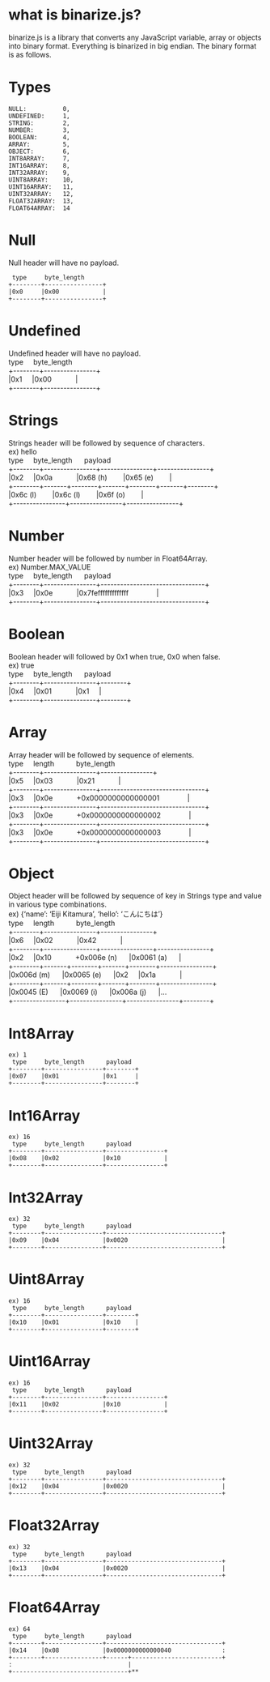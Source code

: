 # what is binarize.js?
binarize.js is a library that converts any JavaScript variable, array or objects into binary format. Everything is binarized in big endian. The binary format is as follows.  

# Types
    NULL:          0,  
    UNDEFINED:     1,  
    STRING:        2,  
    NUMBER:        3,  
    BOOLEAN:       4,  
    ARRAY:         5,  
    OBJECT:        6,  
    INT8ARRAY:     7,  
    INT16ARRAY:    8,  
    INT32ARRAY:    9,  
    UINT8ARRAY:    10,  
    UINT16ARRAY:   11,  
    UINT32ARRAY:   12,  
    FLOAT32ARRAY:  13,  
    FLOAT64ARRAY:  14  
  

# Null
Null header will have no payload.  
  
     type     byte_length  
    +--------+----------------+  
    |0x0     |0x00            |  
    +--------+----------------+  

# Undefined
Undefined header will have no payload.  
     type     byte_length  
    +--------+----------------+  
    |0x1     |0x00            |  
    +--------+----------------+  

# Strings
Strings header will be followed by sequence of characters.  
    ex) hello  
     type     byte_length      payload  
    +--------+----------------+----------------+----------------+  
    |0x2     |0x0a            |0x68 (h)        |0x65 (e)        |  
    +--------+-------+--------+-------+--------+-------+--------+  
    |0x6c (l)        |0x6c (l)        |0x6f (o)        |  
    +----------------+----------------+----------------+  

# Number
Number header will be followed by number in Float64Array.  
    ex) Number.MAX_VALUE  
     type     byte_length      payload  
    +--------+----------------+--------------------------------+  
    |0x3     |0x0e            |0x7fefffffffffffff              |  
    +--------+----------------+--------------------------------+  

# Boolean
Boolean header will followed by     0x1 when     true,     0x0 when     false.  
    ex) true  
     type     byte_length      payload  
    +--------+----------------+--------+  
    |0x4     |0x01            |0x1     |  
    +--------+----------------+--------+  

# Array
Array header will be followed by sequence of elements.  
     type     length           byte_length  
    +--------+----------------+----------------+  
    |0x5     |0x03            |0x21            |  
    +--------+----------------+--------------------------------+  
    |0x3     |0x0e            +0x0000000000000001              |  
    +--------+----------------+--------------------------------+  
    |0x3     |0x0e            +0x0000000000000002              |  
    +--------+----------------+--------------------------------+  
    |0x3     |0x0e            +0x0000000000000003              |  
    +--------+----------------+--------------------------------+  

# Object
Object header will be followed by sequence of key in Strings type and value in various type combinations.  
    ex) {‘name’: ‘Eiji Kitamura’, ‘hello’: ‘こんにちは’}  
     type     length           byte_length  
    +--------+----------------+----------------+  
    |0x6     |0x02            |0x42            |  
    +--------+----------------+----------------+----------------+  
    |0x2     |0x10            +0x006e (n)      |0x0061 (a)      |  
    +--------+-------+--------+-------+--------+----------------+  
    |0x006d (m)      |0x0065 (e)      |0x2     |0x1a            |  
    +--------+-------+--------+-------+--------+----------------+  
    |0x0045 (E)      |0x0069 (i)      |0x006a (j)      |...  
    +----------------+----------------+----------------+--------+  

# Int8Array
    ex) 1  
     type     byte_length      payload  
    +--------+----------------+--------+  
    |0x07    |0x01            |0x1     |  
    +--------+----------------+--------+  

# Int16Array
    ex) 16  
     type     byte_length      payload  
    +--------+----------------+----------------+  
    |0x08    |0x02            |0x10            |  
    +--------+----------------+----------------+  

# Int32Array
    ex) 32  
     type     byte_length      payload  
    +--------+----------------+--------------------------------+  
    |0x09    |0x04            |0x0020                          |  
    +--------+----------------+--------------------------------+  

# Uint8Array
    ex) 16  
     type     byte_length      payload  
    +--------+----------------+--------+  
    |0x10    |0x01            |0x10    |  
    +--------+----------------+--------+  

# Uint16Array
    ex) 16  
     type     byte_length      payload  
    +--------+----------------+----------------+  
    |0x11    |0x02            |0x10            |  
    +--------+----------------+----------------+  

# Uint32Array
    ex) 32  
     type     byte_length      payload  
    +--------+----------------+--------------------------------+  
    |0x12    |0x04            |0x0020                          |  
    +--------+----------------+--------------------------------+  

# Float32Array
    ex) 32  
     type     byte_length      payload  
    +--------+----------------+--------------------------------+  
    |0x13    |0x04            |0x0020                          |  
    +--------+----------------+--------------------------------+  

# Float64Array
    ex) 64  
     type     byte_length      payload  
    +--------+----------------+--------------------------------+  
    |0x14    |0x08            |0x0000000000000040              :  
    +--------+----------------+------+-------------------------+  
    :                                |  
    +--------------------------------+**